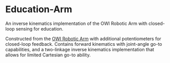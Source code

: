 # Education-Arm
An inverse kinematics implementation of the OWI Robotic Arm with closed-loop sensing for education.

Constructed from the [OWI Robotic Arm](http://www.owirobots.com/store/index.php) with additional potentiometers for closed-loop feedback. Contains forward kinematics with joint-angle go-to capabilities, and a two-linkage inverse kinematics implementation that allows for limited Cartesian go-to ability.